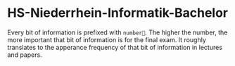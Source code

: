 # HS-Niederrhein-Informatik-Bachelor

Every bit of information is prefixed with `number💠`. The higher the number,
the more important that bit of information is for the final exam.
It roughly translates to the apperance frequency of that bit of information in
lectures and papers.

